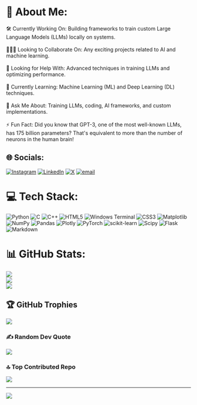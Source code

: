 # 💫 About Me:
🛠️ Currently Working On: Building frameworks to train custom Large Language Models (LLMs) locally on systems.<br><br>🧑‍🤝‍🧑 Looking to Collaborate On: Any exciting projects related to AI and machine learning.<br><br>🤝 Looking for Help With: Advanced techniques in training LLMs and optimizing performance.<br><br>🌱 Currently Learning: Machine Learning (ML) and Deep Learning (DL) techniques.<br><br>💬 Ask Me About: Training LLMs, coding, AI frameworks, and custom implementations.<br><br>⚡ Fun Fact: Did you know that GPT-3, one of the most well-known LLMs, has 175 billion parameters? That's equivalent to more than the number of neurons in the human brain!


## 🌐 Socials:
[![Instagram](https://img.shields.io/badge/Instagram-%23E4405F.svg?logo=Instagram&logoColor=white)](https://instagram.com/yashraj_baila) [![LinkedIn](https://img.shields.io/badge/LinkedIn-%230077B5.svg?logo=linkedin&logoColor=white)](https://linkedin.com/in/yashraj-baila-5340a328a) [![X](https://img.shields.io/badge/X-black.svg?logo=X&logoColor=white)](https://x.com/BailaYashr98771) [![email](https://img.shields.io/badge/Email-D14836?logo=gmail&logoColor=white)](mailto:yashrajbailapython@gmail.com) 

# 💻 Tech Stack:
![Python](https://img.shields.io/badge/python-3670A0?style=flat&logo=python&logoColor=ffdd54) ![C](https://img.shields.io/badge/c-%2300599C.svg?style=flat&logo=c&logoColor=white) ![C++](https://img.shields.io/badge/c++-%2300599C.svg?style=flat&logo=c%2B%2B&logoColor=white) ![HTML5](https://img.shields.io/badge/html5-%23E34F26.svg?style=flat&logo=html5&logoColor=white) ![Windows Terminal](https://img.shields.io/badge/Windows%20Terminal-%234D4D4D.svg?style=flat&logo=windows-terminal&logoColor=white) ![CSS3](https://img.shields.io/badge/css3-%231572B6.svg?style=flat&logo=css3&logoColor=white) ![Matplotlib](https://img.shields.io/badge/Matplotlib-%23ffffff.svg?style=flat&logo=Matplotlib&logoColor=black) ![NumPy](https://img.shields.io/badge/numpy-%23013243.svg?style=flat&logo=numpy&logoColor=white) ![Pandas](https://img.shields.io/badge/pandas-%23150458.svg?style=flat&logo=pandas&logoColor=white) ![Plotly](https://img.shields.io/badge/Plotly-%233F4F75.svg?style=flat&logo=plotly&logoColor=white) ![PyTorch](https://img.shields.io/badge/PyTorch-%23EE4C2C.svg?style=flat&logo=PyTorch&logoColor=white) ![scikit-learn](https://img.shields.io/badge/scikit--learn-%23F7931E.svg?style=flat&logo=scikit-learn&logoColor=white) ![Scipy](https://img.shields.io/badge/SciPy-%230C55A5.svg?style=flat&logo=scipy&logoColor=%white) ![Flask](https://img.shields.io/badge/flask-%23000.svg?style=flat&logo=flask&logoColor=white) ![Markdown](https://img.shields.io/badge/markdown-%23000000.svg?style=flat&logo=markdown&logoColor=white)
# 📊 GitHub Stats:
![](https://github-readme-stats.vercel.app/api?username=YashrajBaila7&theme=dark&hide_border=false&include_all_commits=false&count_private=false)<br/>
![](https://github-readme-streak-stats.herokuapp.com/?user=YashrajBaila7&theme=dark&hide_border=false)<br/>
![](https://github-readme-stats.vercel.app/api/top-langs/?username=YashrajBaila7&theme=dark&hide_border=false&include_all_commits=false&count_private=false&layout=compact)

## 🏆 GitHub Trophies
![](https://github-profile-trophy.vercel.app/?username=YashrajBaila7&theme=radical&no-frame=false&no-bg=true&margin-w=4)

### ✍️ Random Dev Quote
![](https://quotes-github-readme.vercel.app/api?type=horizontal&theme=radical)

### 🔝 Top Contributed Repo
![](https://github-contributor-stats.vercel.app/api?username=YashrajBaila7&limit=5&theme=dark&combine_all_yearly_contributions=true)

---
[![](https://visitcount.itsvg.in/api?id=YashrajBaila7&icon=0&color=0)](https://visitcount.itsvg.in)

<!-- Proudly created with GPRM ( https://gprm.itsvg.in ) -->
